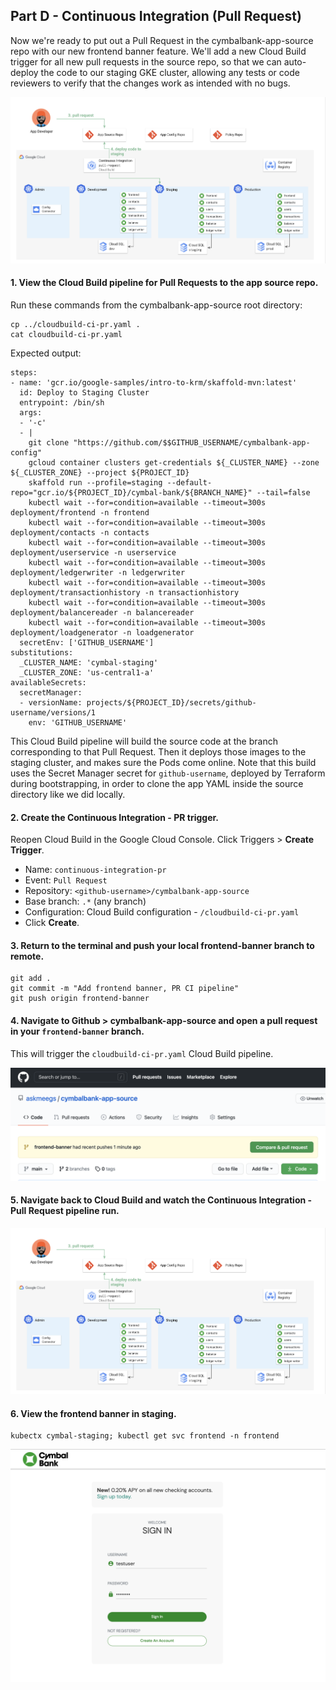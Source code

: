 
## Part D - Continuous Integration (Pull Request)

Now we're ready to put out a Pull Request in the cymbalbank-app-source repo with our new frontend banner feature. We'll add a new Cloud Build trigger for all new pull requests in the source repo, so that we can auto-deploy the code to our staging GKE cluster, allowing any tests or code reviewers to verify that the changes work as intended with no bugs.  

![screenshot](screenshots/pull-request-ci.png)
 

#### 1. **View the Cloud Build pipeline for Pull Requests to the app source repo**. 

Run these commands from the cymbalbank-app-source root directory: 

```
cp ../cloudbuild-ci-pr.yaml . 
cat cloudbuild-ci-pr.yaml
```

Expected output: 

```
steps: 
- name: 'gcr.io/google-samples/intro-to-krm/skaffold-mvn:latest'
  id: Deploy to Staging Cluster 
  entrypoint: /bin/sh
  args:
  - '-c'
  - |
    git clone "https://github.com/$$GITHUB_USERNAME/cymbalbank-app-config"
    gcloud container clusters get-credentials ${_CLUSTER_NAME} --zone ${_CLUSTER_ZONE} --project ${PROJECT_ID} 
    skaffold run --profile=staging --default-repo="gcr.io/${PROJECT_ID}/cymbal-bank/${BRANCH_NAME}" --tail=false
    kubectl wait --for=condition=available --timeout=300s deployment/frontend -n frontend 
    kubectl wait --for=condition=available --timeout=300s deployment/contacts -n contacts 
    kubectl wait --for=condition=available --timeout=300s deployment/userservice -n userservice 
    kubectl wait --for=condition=available --timeout=300s deployment/ledgerwriter -n ledgerwriter 
    kubectl wait --for=condition=available --timeout=300s deployment/transactionhistory -n transactionhistory 
    kubectl wait --for=condition=available --timeout=300s deployment/balancereader -n balancereader 
    kubectl wait --for=condition=available --timeout=300s deployment/loadgenerator -n loadgenerator
  secretEnv: ['GITHUB_USERNAME']
substitutions:
  _CLUSTER_NAME: 'cymbal-staging'
  _CLUSTER_ZONE: 'us-central1-a'
availableSecrets:
  secretManager:
  - versionName: projects/${PROJECT_ID}/secrets/github-username/versions/1 
    env: 'GITHUB_USERNAME'
```

This Cloud Build pipeline will build the source code at the branch corresponding to that Pull Request. Then it deploys those images to the staging cluster, and makes sure the Pods come online. Note that this build uses the Secret Manager secret for `github-username`, deployed by Terraform during bootstrapping, in order to clone the app YAML inside the source directory like we did locally. 

#### 2. **Create the Continuous Integration - PR trigger.** 

Reopen Cloud Build in the Google Cloud Console. Click Triggers > **Create Trigger**. 

- Name: `continuous-integration-pr` 
- Event: `Pull Request` 
- Repository: `<github-username>/cymbalbank-app-source` 
- Base branch: `.*` (any branch)
- Configuration: Cloud Build configuration - `/cloudbuild-ci-pr.yaml` 
- Click **Create**. 

#### 3. **Return to the terminal and push your local frontend-banner branch to remote.**

```
git add .
git commit -m "Add frontend banner, PR CI pipeline" 
git push origin frontend-banner
```

#### 4. **Navigate to Github > cymbalbank-app-source and open a pull request in your `frontend-banner` branch.** 

This will trigger the `cloudbuild-ci-pr.yaml` Cloud Build pipeline.  

![github-pr](screenshots/github-open-pr.png)

#### 5. **Navigate back to Cloud Build and watch the Continuous Integration - Pull Request pipeline run.** 

![ci-pr](screenshots/pull-request-ci.png)

#### 6. **View the frontend banner in staging.**

```
kubectx cymbal-staging; kubectl get svc frontend -n frontend
```

![banner](screenshots/login-banner.png)
